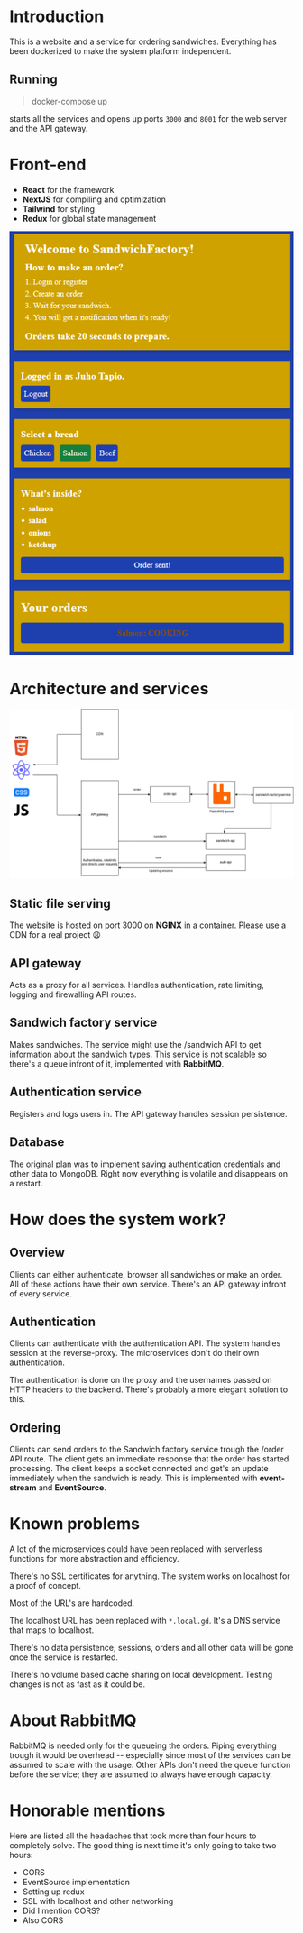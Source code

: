 # Introduction

This is a website and a service for ordering sandwiches. Everything has been dockerized to make the system platform independent.

## Running

> docker-compose up

starts all the services and opens up ports `3000` and `8001` for the web server and the API gateway.

# Front-end

- **React** for the framework
- **NextJS** for compiling and optimization
- **Tailwind** for styling
- **Redux** for global state management

![](./resources/web-ui.png)


# Architecture and services

![](./resources/architecture.png)

## Static file serving

The website is hosted on port 3000 on **NGINX** in a container. Please use a CDN for a real project 😩

## API gateway

Acts as a proxy for all services. Handles authentication, rate limiting, logging and firewalling API routes.

## Sandwich factory service

Makes sandwiches. The service might use the /sandwich API to get information about the sandwich types. This service is not scalable so there's a queue infront of it, implemented with **RabbitMQ**.

## Authentication service

Registers and logs users in. The API gateway handles session persistence.

## Database

The original plan was to implement saving authentication credentials and other data to MongoDB. Right now everything is volatile and disappears on a restart.

# How does the system work?

## Overview

Clients can either authenticate, browser all sandwiches or make an order. All of these actions have their own service. There's an API gateway infront of every service.

## Authentication

Clients can authenticate with the authentication API. The system handles session at the reverse-proxy. The microservices don't do their own authentication.

The authentication is done on the proxy and the usernames passed on HTTP headers to the backend. There's probably a more elegant solution to this.

## Ordering

Clients can send orders to the Sandwich factory service trough the /order API route. The client gets an immediate response that the order has started processing. The client keeps a socket connected and get's an update immediately when the sandwich is ready. This is implemented with **event-stream** and **EventSource**.

# Known problems

A lot of the microservices could have been replaced with serverless functions for more abstraction and efficiency.

There's no SSL certificates for anything. The system works on localhost for a proof of concept.

Most of the URL's are hardcoded.

The localhost URL has been replaced with `*.local.gd`. It's a DNS service that maps to localhost.

There's no data persistence; sessions, orders and all other data will be gone once the service is restarted.

There's no volume based cache sharing on local development. Testing changes is not as fast as it could be.

# About RabbitMQ

RabbitMQ is needed only for the queueing the orders. Piping everything trough it would be overhead -- especially since most of the services can be assumed to scale with the usage. Other APIs don't need the queue function before the service; they are assumed to always have enough capacity.

# Honorable mentions

Here are listed all the headaches that took more than four hours to completely solve. The good thing is next time it's only going to take two hours:
- CORS
- EventSource implementation
- Setting up redux
- SSL with localhost and other networking
- Did I mention CORS?
- Also CORS